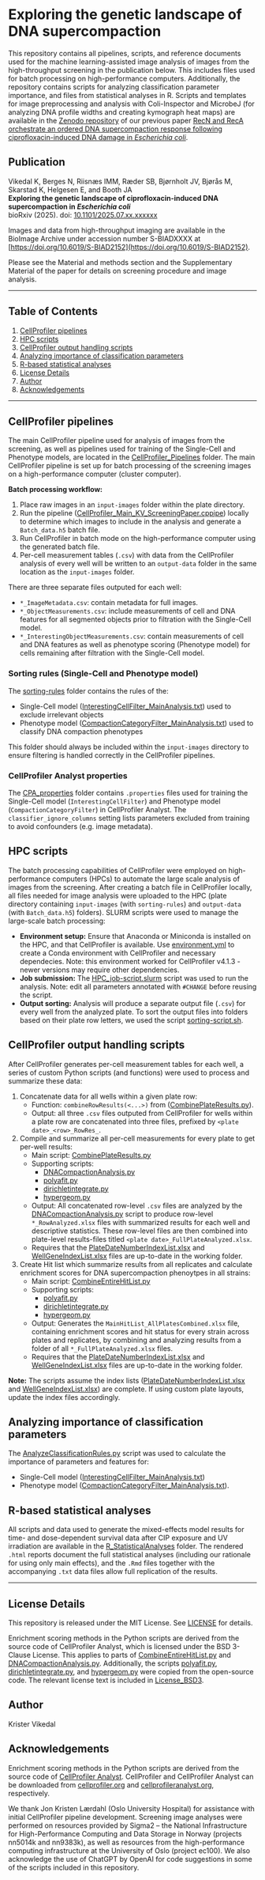 # Exploring the genetic landscape of DNA supercompaction

This repository contains all pipelines, scripts, and reference documents used for the machine learning-assisted image analysis of images from the high-throughput screening in the publication below. This includes files used for batch processing on high-performance computers. Additionally, the repository contains scripts for analyzing classification parameter importance, and files from statistical analyses in R. Scripts and templates for image preprocessing and analysis with Coli-Inspector and MicrobeJ (for analyzing DNA profile widths and creating kymograph heat maps) are available in the [Zenodo repository](https://doi.org/10.5281/zenodo.14063054) of our previous paper [RecN and RecA orchestrate an ordered DNA supercompaction response following ciprofloxacin-induced DNA damage in <i>Escherichia coli</i>](https://doi.org/10.1093/nar/gkaf437).

## Publication

Vikedal K, Berges N, Riisnæs IMM, Ræder SB, Bjørnholt JV, Bjørås M, Skarstad K, Helgesen E, and Booth JA <br>
**Exploring the genetic landscape of ciprofloxacin-induced DNA supercompaction in <i>Escherichia coli</i>**<br>
bioRxiv (2025). doi: [10.1101/2025.07.xx.xxxxxx](https://doi.org/10.1101/2025.07.xx.xxxxxx)

Images and data from high-throughput imaging are available in the BioImage Archive under accession number S-BIADXXXX at [https://doi.org/10.6019/S-BIAD2152](https://doi.org/10.6019/S-BIAD2152).

Please see the Material and methods section and the Supplementary Material of the paper for details on screening procedure and image analysis. 

---

## Table of Contents

1. [CellProfiler pipelines](#cellprofiler-pipelines)
2. [HPC scripts](#hpc-scripts)
3. [CellProfiler output handling scripts](#cellprofiler-output-handling-scripts)
4. [Analyzing importance of classification parameters](#analyzing-importance-of-classification-parameters)
5. [R-based statistical analyses](#r-based-statistical-analyses)
6. [License Details](#license-details)
7. [Author](#author)
8. [Acknowledgements](#acknowledgements)

---

## CellProfiler pipelines

The main CellProfiler pipeline used for analysis of images from the screening, as well as pipelines used for training of the Single-Cell and Phenotype models, are located in the [CellProfiler_Pipelines](CellProfiler_Pipelines/) folder. The main CellProfiler pipeline is set up for batch processing of the screening images on a high-performance computer (cluster computer).

**Batch processing workflow:**
1. Place raw images in an `input-images` folder within the plate directory.
2. Run the pipeline ([CellProfiler_Main_KV_ScreeningPaper.cppipe](CellProfiler_Pipelines/CellProfiler_Main_KV_ScreeningPaper.cppipe)) locally to determine which images to include in the analysis and generate a `Batch_data.h5` batch file. 
3. Run CellProfiler in batch mode on the high-performance computer using the generated batch file.
4. Per-cell measurement tables (`.csv`) with data from the CellProfiler analysis of every well will be written to an `output-data` folder in the same location as the `input-images` folder.  

There are three separate files outputed for each well:
- `*_ImageMetadata.csv`: contain metadata for full images.
- `*_ObjectMeasurements.csv`: include measurements of cell and DNA features for all segmented objects prior to filtration with the Single-Cell model.
- `*_InterestingObjectMeasurements.csv`: contain measurements of cell and DNA features as well as phenotype scoring (Phenotype model) for cells remaining after filtration with the Single-Cell model. 

### Sorting rules (Single-Cell and Phenotype model)

The [sorting-rules](CellProfiler_Pipelines/sorting-rules/) folder contains the rules of the: 
- Single-Cell model ([InterestingCellFilter_MainAnalysis.txt](CellProfiler_Pipelines/sorting-rules/InterestingCellFilter_MainAnalysis.txt)) used to exclude irrelevant objects
- Phenotype model ([CompactionCategoryFilter_MainAnalysis.txt](CellProfiler_Pipelines/sorting-rules/CompactionCategoryFilter_MainAnalysis.txt)) used to classify DNA compaction phenotypes

This folder should always be included within the `input-images` directory to ensure filtering is handled correctly in the CellProfiler pipelines. 

### CellProfiler Analyst properties 
The [CPA_properties](CellProfiler_Pipelines/CPA_properties/) folder contains `.properties` files used for training the Single-Cell model (`InterestingCellFilter`) and Phenotype model (`CompactionCategoryFilter`) in CellProfiler Analyst.  The `classifier_ignore_columns` setting lists parameters excluded from training to avoid confounders (e.g. image metadata). 

## HPC scripts

The batch processing capabilities of CellProfiler were employed on high-performance computers (HPCs) to automate the large scale analysis of images from the screening. After creating a batch file in CellProfiler locally, all files needed for image analysis were uploaded to the HPC (plate directory containing `input-images` (with `sorting-rules`) and `output-data` (with `Batch_data.h5`) folders). SLURM scripts were used to manage the large-scale batch processing:

- **Environment setup:** Ensure that Anaconda or Miniconda is installed on the HPC, and that CellProfiler is available. Use [environment.yml](HPC_scripts/environment.yml) to create a Conda environment with CellProfiler and necessary dependecies. Note: this environment worked for CellProfiler v4.1.3 - newer versions may require other dependencies.
- **Job submission:** The [HPC_job-script.slurm](HPC_scripts/HPC_job-script.slurm) script was used to run the analysis. Note: edit all parameters annotated with `#CHANGE` before reusing the script.
- **Output sorting:** Analysis will produce a separate output file (`.csv`) for every well from the analyzed plate. To sort the output files into folders based on their plate row letters, we used the script [sorting-script.sh](HPC_scripts/sorting-script.sh).


## CellProfiler output handling scripts

After CellProfiler generates per-cell measurement tables for each well, a series of custom Python scripts (and functions) were used to process and summarize these data:
1. Concatenate data for all wells within a given plate row:
    - Function: `combineRowResults(<...>)` from ([CombinePlateResults.py](CellProfiler_OutputHandling/CombinePlateResults.py)).
    - Output: all three `.csv` files outputed from CellProfiler for wells within a plate row are concatenated into three files, prefixed by `<plate date>_<row>_RowRes_`.
2. Compile and summarize all per-cell measurements for every plate to get per-well results:
    - Main script: [CombinePlateResults.py](CellProfiler_OutputHandling/CombinePlateResults.py) 
    - Supporting scripts: 
        - [DNACompactionAnalysis.py](CellProfiler_OutputHandling/DNACompactionAnalysis.py)
        - [polyafit.py](CellProfiler_OutputHandling/polyafit.py)
        - [dirichletintegrate.py](CellProfiler_OutputHandling/dirichletintegrate.py) 
        - [hypergeom.py](CellProfiler_OutputHandling/hypergeom.py) 
    - Output: All concatenated row-level `.csv` files are analyzed by the [DNACompactionAnalysis.py](CellProfiler_OutputHandling/DNACompactionAnalysis.py) script to produce row-level `*_RowAnalyzed.xlsx` files with summarized results for each well and descriptive statistics. These row-level files are then combined into plate-level results-files titled `<plate date>_FullPlateAnalyzed.xlsx`.
    - Requires that the [PlateDateNumberIndexList.xlsx](CellProfiler_OutputHandling/PlateDateNumberIndexList.xlsx) and [WellGeneIndexList.xlsx](CellProfiler_OutputHandling/WellGeneIndexList.xlsx) files are up-to-date in the working folder.
3. Create Hit list which summarize results from all replicates and calculate enrichment scores for DNA supercompaction phenoytpes in all strains: 
    - Main script: [CombineEntireHitList.py](CellProfiler_OutputHandling/CombineEntireHitList.py)
    - Supporting scripts: 
        - [polyafit.py](CellProfiler_OutputHandling/polyafit.py)
        - [dirichletintegrate.py](CellProfiler_OutputHandling/dirichletintegrate.py) 
        - [hypergeom.py](CellProfiler_OutputHandling/hypergeom.py) 
    - Output: Generates the `MainHitList_AllPlatesCombined.xlsx` file, containing enrichment scores and hit status for every strain across plates and replicates, by combining and analyzing results from a folder of all `*_FullPlateAnalyzed.xlsx` files.
    - Requires that the [PlateDateNumberIndexList.xlsx](CellProfiler_OutputHandling/PlateDateNumberIndexList.xlsx) and [WellGeneIndexList.xlsx](CellProfiler_OutputHandling/WellGeneIndexList.xlsx) files are up-to-date in the working folder.

**Note:** The scripts assume the index lists ([PlateDateNumberIndexList.xlsx](CellProfiler_OutputHandling/PlateDateNumberIndexList.xlsx) and [WellGeneIndexList.xlsx](CellProfiler_OutputHandling/WellGeneIndexList.xlsx)) are complete. If using custom plate layouts, update the index files accordingly. 

## Analyzing importance of classification parameters

The [AnalyzeClassificationRules.py](AnalyzeClassificationRules/AnalyzeClassificationRules.py) script was used to calculate the importance of parameters and features for: 
- Single-Cell model ([InterestingCellFilter_MainAnalysis.txt](AnalyzeClassificationRules/InterestingCellFilter_MainAnalysis.txt))
- Phenotype model ([CompactionCategoryFilter_MainAnalysis.txt](AnalyzeClassificationRules/CompactionCategoryFilter_MainAnalysis.txt)).

## R-based statistical analyses

All scripts and data used to generate the mixed-effects model results for time- and dose-dependent survival data after CIP exposure and UV irradiation are available in the [R_StatisticalAnalyses](R_StatisticalAnalyses) folder. The rendered `.html` reports document the full statistical analyses (including our rationale for using only main effects), and the `.Rmd` files together with the accompanying `.txt` data files allow full replication of the results.

---

## License Details

This repository is released under the MIT License. See [LICENSE](LICENSE) for details. 

Enrichment scoring methods in the Python scripts are derived from the source code of CellProfiler Analyst, which is licensed under the BSD 3-Clause License. This applies to parts of [CombineEntireHitList.py](CellProfiler_OutputHandling/CombineEntireHitList.py) and [DNACompactionAnalysis.py](CellProfiler_OutputHandling/DNACompactionAnalysis.py). Additionally, the scripts [polyafit.py](CellProfiler_OutputHandling/polyafit.py), [dirichletintegrate.py](CellProfiler_OutputHandling/dirichletintegrate.py), and [hypergeom.py](CellProfiler_OutputHandling/hypergeom.py) were copied from the open-source code. The relevant license text is included in [License_BSD3](License_BSD3). 

## Author

Krister Vikedal

## Acknowledgements

Enrichment scoring methods in the Python scripts are derived from the source code of [CellProfiler Analyst](https://github.com/CellProfiler). CellProfiler and CellProfiler Analyst can be downloaded from [cellprofiler.org](https://cellprofiler.org/) and [cellprofileranalyst.org](https://cellprofileranalyst.org/), respectively. 

We thank Jon Kristen Lærdahl (Oslo University Hospital) for assistance with initial CellProfiler pipeline development. Screening image analyses were performed on resources provided by Sigma2 – the National Infrastructure for High-Performance Computing and Data Storage in Norway (projects nn5014k and nn9383k), as well as resources from the high-performance computing infrastructure at the University of Oslo (project ec100). We also acknowledge the use of ChatGPT by OpenAI for code suggestions in some of the scripts included in this repository. 
